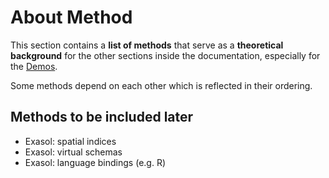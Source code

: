 # About Method

This section contains a **list of methods** that serve as a **theoretical background**
for the other sections inside the documentation, especially for the [Demos](../demos).

Some methods depend on each other which is reflected in their ordering.

## Methods to be included later

- Exasol: spatial indices
- Exasol: virtual schemas
- Exasol: language bindings (e.g. R)
